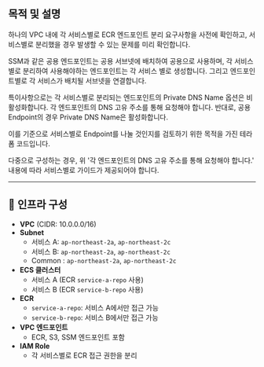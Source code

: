 ## 목적 및 설명
하나의 VPC 내에 
각 서비스별로 ECR 엔드포인트 분리 요구사항을 
사전에 확인하고, 서비스별로 분리했을 경우 발생할 수 있는 문제를 미리 확인합니다.

SSM과 같은 공용 엔드포인트는 공용 서브넷에 배치하여 공용으로 사용하며,
각 서비스 별로 분리하여 사용해야하는 엔드포인트는 각 서비스 별로 생성합니다.
그리고 엔드포인트별로 각 서비스가 배치될 서브넷을 연결합니다. 

특이사항으로는 각 서비스별로 분리되는 엔드포인트의 Private DNS Name 옵션은 비활성화합니다.
각 엔드포인트의 DNS 고유 주소를 통해 요청해야 합니다.
반대로, 공용 Endpoint의 경우 Private DNS Name은 활성화합니다.

이를 기준으로 서비스별로 Endpoint를 나눌 것인지를 검토하기 위한 목적을 가진 테라폼 코드입니다.

다중으로 구성하는 경우, 위 '각 엔드포인트의 DNS 고유 주소를 통해 요청해야 합니다.' 내용에 따라 서비스별로 가이드가 제공되어야 합니다.


---

## 🔧 인프라 구성
- **VPC** (CIDR: 10.0.0.0/16)
- **Subnet**
  - 서비스 A: `ap-northeast-2a`, `ap-northeast-2c`
  - 서비스 B: `ap-northeast-2a`, `ap-northeast-2c`
  - Common : `ap-northeast-2a`, `ap-northeast-2c`
- **ECS 클러스터**
  - 서비스 A (ECR `service-a-repo` 사용)
  - 서비스 B (ECR `service-b-repo` 사용)
- **ECR**
  - `service-a-repo`: 서비스 A에서만 접근 가능
  - `service-b-repo`: 서비스 B에서만 접근 가능
- **VPC 엔드포인트**
  - ECR, S3, SSM 엔드포인트 포함
- **IAM Role**
  - 각 서비스별로 ECR 접근 권한을 분리